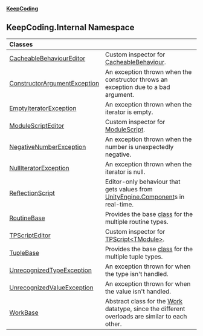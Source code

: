 #### [KeepCoding](index.md 'index')
## KeepCoding.Internal Namespace

| Classes | |
| :--- | :--- |
| [CacheableBehaviourEditor](KeepCoding_Internal_CacheableBehaviourEditor.md 'KeepCoding.Internal.CacheableBehaviourEditor') | Custom inspector for [CacheableBehaviour](KeepCoding_CacheableBehaviour.md 'KeepCoding.CacheableBehaviour'). <br/> |
| [ConstructorArgumentException](KeepCoding_Internal_ConstructorArgumentException.md 'KeepCoding.Internal.ConstructorArgumentException') | An exception thrown when the constructor throws an exception due to a bad argument.<br/> |
| [EmptyIteratorException](KeepCoding_Internal_EmptyIteratorException.md 'KeepCoding.Internal.EmptyIteratorException') | An exception thrown when the iterator is empty.<br/> |
| [ModuleScriptEditor](KeepCoding_Internal_ModuleScriptEditor.md 'KeepCoding.Internal.ModuleScriptEditor') | Custom inspector for [ModuleScript](KeepCoding_ModuleScript.md 'KeepCoding.ModuleScript'). <br/> |
| [NegativeNumberException](KeepCoding_Internal_NegativeNumberException.md 'KeepCoding.Internal.NegativeNumberException') | An exception thrown when the number is unexpectedly negative.<br/> |
| [NullIteratorException](KeepCoding_Internal_NullIteratorException.md 'KeepCoding.Internal.NullIteratorException') | An exception thrown when the iterator is null.<br/> |
| [ReflectionScript](KeepCoding_Internal_ReflectionScript.md 'KeepCoding.Internal.ReflectionScript') | Editor-only behaviour that gets values from [UnityEngine.Component](https://docs.microsoft.com/en-us/dotnet/api/UnityEngine.Component 'UnityEngine.Component')s in real-time.<br/> |
| [RoutineBase](KeepCoding_Internal_RoutineBase.md 'KeepCoding.Internal.RoutineBase') | Provides the base [class](https://docs.microsoft.com/en-us/dotnet/csharp/language-reference/keywords/class 'https://docs.microsoft.com/en-us/dotnet/csharp/language-reference/keywords/class') for the multiple routine types.<br/> |
| [TPScriptEditor](KeepCoding_Internal_TPScriptEditor.md 'KeepCoding.Internal.TPScriptEditor') | Custom inspector for [TPScript&lt;TModule&gt;](KeepCoding_TPScript_TModule_.md 'KeepCoding.TPScript&lt;TModule&gt;'). <br/> |
| [TupleBase](KeepCoding_Internal_TupleBase.md 'KeepCoding.Internal.TupleBase') | Provides the base [class](https://docs.microsoft.com/en-us/dotnet/csharp/language-reference/keywords/class 'https://docs.microsoft.com/en-us/dotnet/csharp/language-reference/keywords/class') for the multiple tuple types.<br/> |
| [UnrecognizedTypeException](KeepCoding_Internal_UnrecognizedTypeException.md 'KeepCoding.Internal.UnrecognizedTypeException') | An exception thrown for when the type isn't handled.<br/> |
| [UnrecognizedValueException](KeepCoding_Internal_UnrecognizedValueException.md 'KeepCoding.Internal.UnrecognizedValueException') | An exception thrown for when the value isn't handled.<br/> |
| [WorkBase](KeepCoding_Internal_WorkBase.md 'KeepCoding.Internal.WorkBase') | Abstract class for the [Work](KeepCoding_Work.md 'KeepCoding.Work') datatype, since the different overloads are similar to each other.<br/> |
